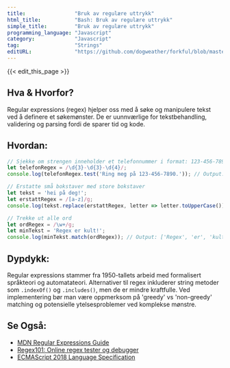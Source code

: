 ```yaml
---
title:                "Bruk av regulære uttrykk"
html_title:           "Bash: Bruk av regulære uttrykk"
simple_title:         "Bruk av regulære uttrykk"
programming_language: "Javascript"
category:             "Javascript"
tag:                  "Strings"
editURL:              "https://github.com/dogweather/forkful/blob/master/content/no/javascript/using-regular-expressions.md"
---
```


{{< edit_this_page >}}

## Hva & Hvorfor?
Regular expressions (regex) hjelper oss med å søke og manipulere tekst ved å definere et søkemønster. De er uunnværlige for tekstbehandling, validering og parsing fordi de sparer tid og kode.

## Hvordan:
```Javascript
// Sjekke om strengen inneholder et telefonnummer i format: 123-456-7890
let telefonRegex = /\d{3}-\d{3}-\d{4}/;
console.log(telefonRegex.test('Ring meg på 123-456-7890.')); // Output: true

// Erstatte små bokstaver med store bokstaver
let tekst = 'hei på deg!';
let erstattRegex = /[a-z]/g;
console.log(tekst.replace(erstattRegex, letter => letter.toUpperCase())); // Output: 'HEI PÅ DEG!'

// Trekke ut alle ord
let ordRegex = /\w+/g;
let minTekst = 'Regex er kult!';
console.log(minTekst.match(ordRegex)); // Output: ['Regex', 'er', 'kult']
```

## Dypdykk:
Regular expressions stammer fra 1950-tallets arbeid med formalisert språkteori og automatateori. Alternativer til regex inkluderer string metoder som `.indexOf()` og `.includes()`, men de er mindre kraftfulle. Ved implementering bør man være oppmerksom på 'greedy' vs 'non-greedy' matching og potensielle ytelsesproblemer ved komplekse mønstre.

## Se Også:
- [MDN Regular Expressions Guide](https://developer.mozilla.org/en-US/docs/Web/JavaScript/Guide/Regular_Expressions)
- [Regex101: Online regex tester og debugger](https://regex101.com/)
- [ECMAScript 2018 Language Specification](https://tc39.es/ecma262/#sec-regexp-regular-expression-objects)